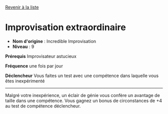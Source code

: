 [Revenir à la liste](..)

# Improvisation extraordinaire

 * **Nom d'origine** : Incredible Improvisation
 * **Niveau** : 9


<p><strong>Prérequis</strong> Improvisateur astucieux</p>
<p><strong>Fréquence</strong> une fois par jour</p>
<p><strong>Déclencheur</strong> Vous faites un test avec une compétence dans laquelle vous êtes inexpérimenté</p>
<hr>
<p>Malgré votre inexpérience, un éclair de génie vous confère un avantage de taille dans une compétence. Vous gagnez un bonus de circonstances de +4 au test de compétence déclencheur.</p>